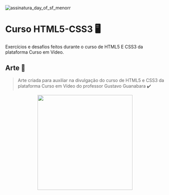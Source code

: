 ![assinatura_day_of_sf_menorr](https://user-images.githubusercontent.com/71513260/151648758-ff040416-e554-4311-aa01-aaf090964b6d.png)

# Curso HTML5-CSS3 🖥️

Exercícios e desafios feitos durante o curso de HTML5 E CSS3 da plataforma Curso em Vídeo.

## Arte 🎨

> Arte criada para auxiliar na divulgação do curso de HTML5 e CSS3 da plataforma Curso em Vídeo do professor Gustavo Guanabara :heavy_check_mark:

<div align="center">
<img src="https://user-images.githubusercontent.com/71513260/151569728-7eb0ce89-6847-453e-8adc-31f2b69c78f4.png" width="300" height="300"/>
</div>
